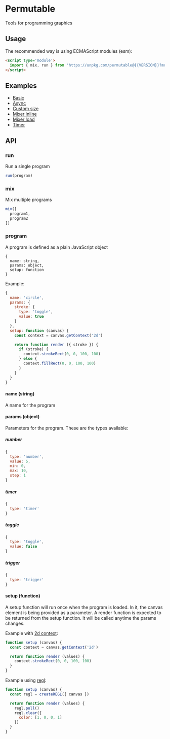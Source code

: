 # Permutable
Tools for programming graphics

## Usage

The recommended way is using ECMAScript modules (esm):

```html
<script type='module'>
  import { mix, run } from 'https://unpkg.com/permutable@{{VERSION}}?module'
</script>
```

## Examples

- [Basic](examples/basic/index.html)
- [Async](examples/async/index.html)
- [Custom size](examples/custom-size/index.html)
- [Mixer inline](examples/mixer-inline/index.html)
- [Mixer load](examples/mixer-load/index.html)
- [Timer](examples/timer/index.html)

## API

### run

Run a single program

```javascript
run(program)
```

### mix

Mix multiple programs

```javascript
mix([
  program1,
  program2
])
```

### program

A program is defined as a plain JavaScript object

```
{
  name: string,
  params: object,
  setup: function
}
```

Example:

```javascript
{
  name: 'circle',
  params: {
    stroke: {
      type: 'toggle',
      value: true
    }
  },
  setup: function (canvas) {
    const context = canvas.getContext('2d')

    return function render ({ stroke }) {
      if (stroke) {
        context.strokeRect(0, 0, 100, 100)
      } else {
        context.fillRect(0, 0, 100, 100)
      }
    }
  }
}
```

#### name (string)
A name for the program

#### params (object)
Parameters for the program. These are the types available:

##### number

```javascript
{
  type: 'number',
  value: 5,
  min: 0,
  max: 10,
  step: 1
}
```

##### timer

```javascript
{
  type: 'timer'
}
```

##### toggle

```javascript
{
  type: 'toggle',
  value: false
}
```

##### trigger

```javascript
{
  type: 'trigger'
}
```

#### setup (function)
A setup function will run once when the program is loaded. In it, the canvas element is being provided as a parameter. A render function is expected to be returned from the setup function. It will be called anytime the params changes.

Example with [2d context](https://developer.mozilla.org/en-US/docs/Web/API/Canvas_API/Tutorial):
```javascript
function setup (canvas) {
  const context = canvas.getContext('2d')

  return function render (values) {
    context.strokeRect(0, 0, 100, 100)
  }
}
```

Example using [regl](http://regl.party):
```javascript
function setup (canvas) {
  const regl = createREGL({ canvas })

  return function render (values) {
    regl.poll()
    regl.clear({
      color: [1, 0, 0, 1]
    })
  }
}
```
